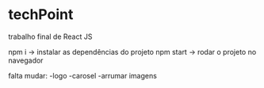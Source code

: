 # techPoint
trabalho final de React JS 

npm i -> instalar as dependências do projeto 
npm start -> rodar o projeto no navegador

falta mudar: -logo -carosel -arrumar imagens